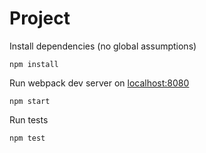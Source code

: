 # Project

Install dependencies (no global assumptions)
    
    npm install

Run webpack dev server on [localhost:8080](http://localhost:8080/)

    npm start

Run tests

    npm test
